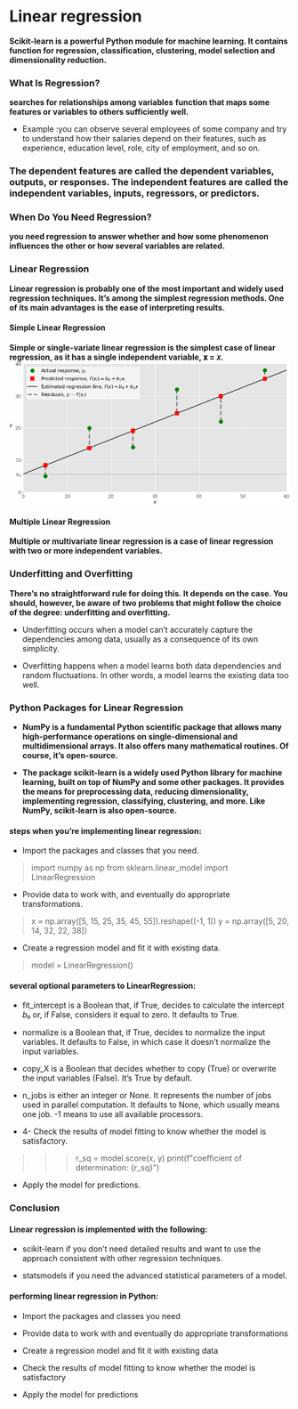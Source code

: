 # Linear regression

**Scikit-learn is a powerful Python module for machine learning. It contains function for regression, classification, clustering, model selection and dimensionality reduction.**

### What Is Regression?

**searches for relationships among variables**
**function that maps some features or variables to others sufficiently well.**

- Example :you can observe several employees of some company and try to understand how their salaries depend on their features, such as experience, education level, role, city of employment, and so on.

### The dependent features are called the dependent variables, outputs, or responses. The independent features are called the independent variables, inputs, regressors, or predictors.

### When Do You Need Regression?

**you need regression to answer whether and how some phenomenon influences the other or how several variables are related.**

### Linear Regression
**Linear regression is probably one of the most important and widely used regression techniques. It’s among the simplest regression methods. One of its main advantages is the ease of interpreting results.**

#### Simple Linear Regression
**Simple or single-variate linear regression is the simplest case of linear regression, as it has a single independent variable, 𝐱 = 𝑥.**
![image](./fig-lin-reg.png)

#### Multiple Linear Regression

**Multiple or multivariate linear regression is a case of linear regression with two or more independent variables.**

### Underfitting and Overfitting

**There’s no straightforward rule for doing this. It depends on the case. You should, however, be aware of two problems that might follow the choice of the degree: underfitting and overfitting.**

- Underfitting occurs when a model can’t accurately capture the dependencies among data, usually as a consequence of its own simplicity.

- Overfitting happens when a model learns both data dependencies and random fluctuations. In other words, a model learns the existing data too well.

### Python Packages for Linear Regression

- **NumPy is a fundamental Python scientific package that allows many high-performance operations on single-dimensional and multidimensional arrays. It also offers many mathematical routines. Of course, it’s open-source.**

- **The package scikit-learn is a widely used Python library for machine learning, built on top of NumPy and some other packages. It provides the means for preprocessing data, reducing dimensionality, implementing regression, classifying, clustering, and more. Like NumPy, scikit-learn is also open-source.**

#### steps when you’re implementing linear regression:

- Import the packages and classes that you need.

>import numpy as np
from sklearn.linear_model import LinearRegression

- Provide data to work with, and eventually do appropriate transformations.

>x = np.array([5, 15, 25, 35, 45, 55]).reshape((-1, 1))
y = np.array([5, 20, 14, 32, 22, 38])

- Create a regression model and fit it with existing data.

> model = LinearRegression()

#### several optional parameters to LinearRegression:

- fit_intercept is a Boolean that, if True, decides to calculate the intercept 𝑏₀ or, if False, considers it equal to zero. It defaults to True.

- normalize is a Boolean that, if True, decides to normalize the input variables. It defaults to False, in which case it doesn’t normalize the input variables.

- copy_X is a Boolean that decides whether to copy (True) or overwrite the input variables (False). It’s True by default.

- n_jobs is either an integer or None. It represents the number of jobs used in parallel computation. It defaults to None, which usually means one job. -1 means to use all available processors.

- 4- Check the results of model fitting to know whether the model is satisfactory.

 >>> r_sq = model.score(x, y)
>>> print(f"coefficient of determination: {r_sq}")



- Apply the model for predictions.


### Conclusion

#### Linear regression is implemented with the following:

- scikit-learn if you don’t need detailed results and want to use the approach consistent with other regression techniques.

- statsmodels if you need the advanced statistical parameters of a model.

####  performing linear regression in Python:

- Import the packages and classes you need

- Provide data to work with and eventually do appropriate transformations

- Create a regression model and fit it with existing data

- Check the results of model fitting to know whether the model is satisfactory

- Apply the model for predictions
